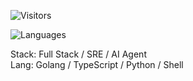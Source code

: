 <!-- Badge -->
![Visitors](https://visitor-badge.laobi.icu/badge?page_id=CcccFz.spiders&left_text=Visitors)
<!-- ![Stars](https://img.shields.io/github/stars/CcccFz?label=Stars)  -->

<!-- Stats -->
<!-- ![Stats](https://github-readme-stats.vercel.app/api?username=CcccFz&hide_title=false&hide_border=true&show_icons=false&include_all_commits=true&count_private=true&line_height=20&theme=dracula) -->
![Languages](https://github-readme-stats.vercel.app/api/top-langs/?username=CcccFz&hide_title=false&hide_border=true&layout=compact&theme=dracula)


Stack: Full Stack / SRE / AI Agent  
Lang: Golang / TypeScript / Python / Shell   
